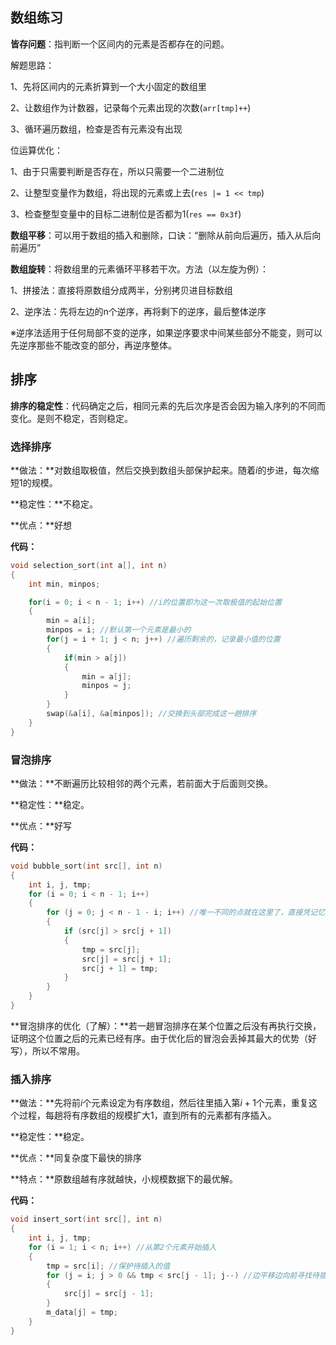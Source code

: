 ## 数组练习

**皆存问题**：指判断一个区间内的元素是否都存在的问题。

解题思路：

1、先将区间内的元素折算到一个大小固定的数组里

2、让数组作为计数器，记录每个元素出现的次数(`arr[tmp]++`)

3、循环遍历数组，检查是否有元素没有出现

位运算优化：

1、由于只需要判断是否存在，所以只需要一个二进制位

2、让整型变量作为数组，将出现的元素或上去(`res |= 1 << tmp`)

3、检查整型变量中的目标二进制位是否都为1(`res == 0x3f`)

**数组平移**：可以用于数组的插入和删除，口诀：“删除从前向后遍历，插入从后向前遍历”

**数组旋转**：将数组里的元素循环平移若干次。方法（以左旋为例）：

1、拼接法：直接将原数组分成两半，分别拷贝进目标数组

2、逆序法：先将左边的n个逆序，再将剩下的逆序，最后整体逆序

※逆序法适用于任何局部不变的逆序，如果逆序要求中间某些部分不能变，则可以先逆序那些不能改变的部分，再逆序整体。

## 排序

**排序的稳定性**：代码确定之后，相同元素的先后次序是否会因为输入序列的不同而变化。是则不稳定，否则稳定。



### **选择排序**

**做法：**对数组取极值，然后交换到数组头部保护起来。随着$i$的步进，每次缩短1的规模。

**稳定性：**不稳定。

**优点：**好想

**代码：**

```c
void selection_sort(int a[], int n)
{
    int min, minpos;

	for(i = 0; i < n - 1; i++) //i的位置即为这一次取极值的起始位置
	{
 		min = a[i];
		minpos = i; //默认第一个元素是最小的
		for(j = i + 1; j < n; j++) //遍历剩余的，记录最小值的位置
		{
			if(min > a[j])
			{
				min = a[j];
				minpos = j;
			}
		}
		swap(&a[i], &a[minpos]); //交换到头部完成这一趟排序
	} 
}
```



### **冒泡排序**

**做法：**不断遍历比较相邻的两个元素，若前面大于后面则交换。

**稳定性：**稳定。

**优点：**好写

**代码：**

```c
void bubble_sort(int src[], int n)
{
	int i, j, tmp;
    for (i = 0; i < n - 1; i++)
    {
        for (j = 0; j < n - 1 - i; i++) //唯一不同的点就在这里了，直接凭记忆写
        {
            if (src[j] > src[j + 1])
            {
                tmp = src[j];
                src[j] = src[j + 1];
                src[j + 1] = tmp;
            }
        }
    }
}
```

**冒泡排序的优化（了解）：**若一趟冒泡排序在某个位置之后没有再执行交换，证明这个位置之后的元素已经有序。由于优化后的冒泡会丢掉其最大的优势（好写），所以不常用。



### 插入排序

**做法：**先将前$i$个元素设定为有序数组，然后往里插入第$i+1$个元素，重复这个过程，每趟将有序数组的规模扩大1，直到所有的元素都有序插入。

**稳定性：**稳定。

**优点：**同复杂度下最快的排序

**特点：**原数组越有序就越快，小规模数据下的最优解。

**代码：**

```c
void insert_sort(int src[], int n)
{
	int i, j, tmp;
	for (i = 1; i < n; i++) //从第2个元素开始插入
	{
		tmp = src[i]; //保护待插入的值
		for (j = i; j > 0 && tmp < src[j - 1]; j--) //边平移边向前寻找待插入的位置
		{
			src[j] = src[j - 1];
		}
		m_data[j] = tmp;
	}
}
```
